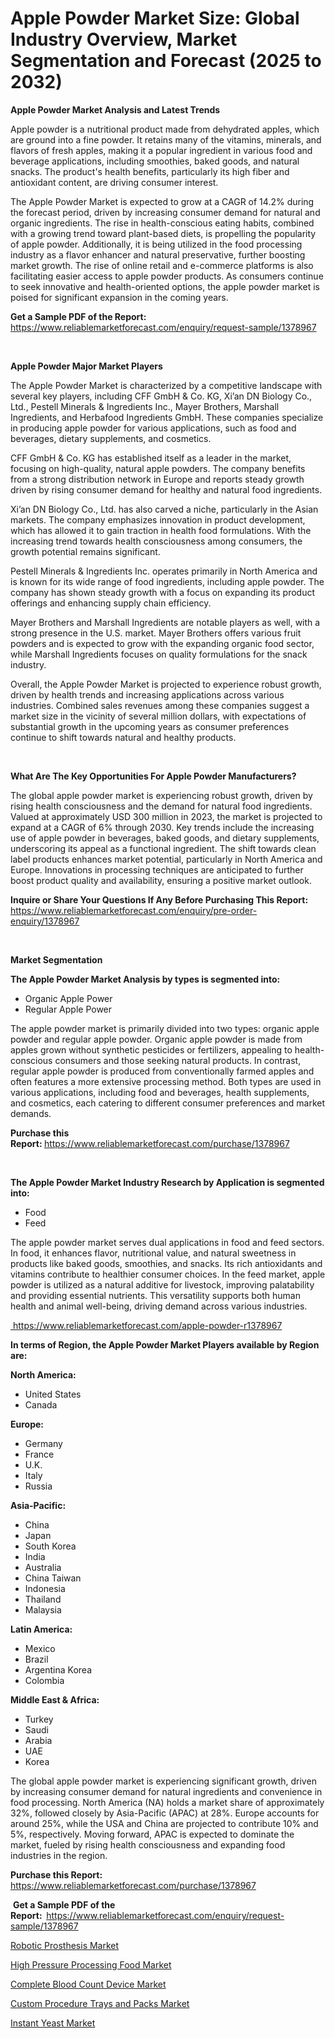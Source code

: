 <p><h1>Apple Powder Market Size: Global Industry Overview, Market Segmentation and Forecast (2025 to 2032)</h1></p><p><strong>Apple Powder Market Analysis and Latest Trends</strong></p>
<p><p>Apple powder is a nutritional product made from dehydrated apples, which are ground into a fine powder. It retains many of the vitamins, minerals, and flavors of fresh apples, making it a popular ingredient in various food and beverage applications, including smoothies, baked goods, and natural snacks. The product's health benefits, particularly its high fiber and antioxidant content, are driving consumer interest.</p><p>The Apple Powder Market is expected to grow at a CAGR of 14.2% during the forecast period, driven by increasing consumer demand for natural and organic ingredients. The rise in health-conscious eating habits, combined with a growing trend toward plant-based diets, is propelling the popularity of apple powder. Additionally, it is being utilized in the food processing industry as a flavor enhancer and natural preservative, further boosting market growth. The rise of online retail and e-commerce platforms is also facilitating easier access to apple powder products. As consumers continue to seek innovative and health-oriented options, the apple powder market is poised for significant expansion in the coming years.</p></p>
<p><strong>Get a Sample PDF of the Report:&nbsp;</strong> <a href="https://www.reliablemarketforecast.com/enquiry/request-sample/1378967?utm_campaign=1897&utm_medium=2&utm_source=Github&utm_content=ia&utm_term=07042025&utm_id=apple-powder">https://www.reliablemarketforecast.com/enquiry/request-sample/1378967</a></p>
<p>&nbsp;</p>
<p><strong>Apple Powder Major Market Players</strong></p>
<p><p>The Apple Powder Market is characterized by a competitive landscape with several key players, including CFF GmbH & Co. KG, Xi’an DN Biology Co., Ltd., Pestell Minerals & Ingredients Inc., Mayer Brothers, Marshall Ingredients, and Herbafood Ingredients GmbH. These companies specialize in producing apple powder for various applications, such as food and beverages, dietary supplements, and cosmetics.</p><p>CFF GmbH & Co. KG has established itself as a leader in the market, focusing on high-quality, natural apple powders. The company benefits from a strong distribution network in Europe and reports steady growth driven by rising consumer demand for healthy and natural food ingredients.</p><p>Xi’an DN Biology Co., Ltd. has also carved a niche, particularly in the Asian markets. The company emphasizes innovation in product development, which has allowed it to gain traction in health food formulations. With the increasing trend towards health consciousness among consumers, the growth potential remains significant.</p><p>Pestell Minerals & Ingredients Inc. operates primarily in North America and is known for its wide range of food ingredients, including apple powder. The company has shown steady growth with a focus on expanding its product offerings and enhancing supply chain efficiency.</p><p>Mayer Brothers and Marshall Ingredients are notable players as well, with a strong presence in the U.S. market. Mayer Brothers offers various fruit powders and is expected to grow with the expanding organic food sector, while Marshall Ingredients focuses on quality formulations for the snack industry.</p><p>Overall, the Apple Powder Market is projected to experience robust growth, driven by health trends and increasing applications across various industries. Combined sales revenues among these companies suggest a market size in the vicinity of several million dollars, with expectations of substantial growth in the upcoming years as consumer preferences continue to shift towards natural and healthy products.</p></p>
<p>&nbsp;</p>
<p><strong>What Are The Key Opportunities For Apple Powder Manufacturers?</strong></p>
<p><p>The global apple powder market is experiencing robust growth, driven by rising health consciousness and the demand for natural food ingredients. Valued at approximately USD 300 million in 2023, the market is projected to expand at a CAGR of 6% through 2030. Key trends include the increasing use of apple powder in beverages, baked goods, and dietary supplements, underscoring its appeal as a functional ingredient. The shift towards clean label products enhances market potential, particularly in North America and Europe. Innovations in processing techniques are anticipated to further boost product quality and availability, ensuring a positive market outlook.</p></p>
<p><strong>Inquire or Share Your Questions If Any Before Purchasing This Report:</strong> <a href="https://www.reliablemarketforecast.com/enquiry/pre-order-enquiry/1378967?utm_campaign=1897&utm_medium=2&utm_source=Github&utm_content=ia&utm_term=07042025&utm_id=apple-powder">https://www.reliablemarketforecast.com/enquiry/pre-order-enquiry/1378967</a></p>
<p>&nbsp;</p>
<p><strong>Market Segmentation</strong></p>
<p><strong>The Apple Powder Market Analysis by types is segmented into:</strong></p>
<p><ul><li>Organic Apple Power</li><li>Regular Apple Power</li></ul></p>
<p><p>The apple powder market is primarily divided into two types: organic apple powder and regular apple powder. Organic apple powder is made from apples grown without synthetic pesticides or fertilizers, appealing to health-conscious consumers and those seeking natural products. In contrast, regular apple powder is produced from conventionally farmed apples and often features a more extensive processing method. Both types are used in various applications, including food and beverages, health supplements, and cosmetics, each catering to different consumer preferences and market demands.</p></p>
<p><strong>Purchase this Report:&nbsp;</strong><a href="https://www.reliablemarketforecast.com/purchase/1378967?utm_campaign=1897&utm_medium=2&utm_source=Github&utm_content=ia&utm_term=07042025&utm_id=apple-powder">https://www.reliablemarketforecast.com/purchase/1378967</a></p>
<p>&nbsp;</p>
<p><strong>The Apple Powder Market Industry Research by Application is segmented into:</strong></p>
<p><ul><li>Food</li><li>Feed</li></ul></p>
<p><p>The apple powder market serves dual applications in food and feed sectors. In food, it enhances flavor, nutritional value, and natural sweetness in products like baked goods, smoothies, and snacks. Its rich antioxidants and vitamins contribute to healthier consumer choices. In the feed market, apple powder is utilized as a natural additive for livestock, improving palatability and providing essential nutrients. This versatility supports both human health and animal well-being, driving demand across various industries.</p></p>
<p><a href="https://www.reliablemarketforecast.com/apple-powder-r1378967?utm_campaign=1897&utm_medium=2&utm_source=Github&utm_content=ia&utm_term=07042025&utm_id=apple-powder">&nbsp;https://www.reliablemarketforecast.com/apple-powder-r1378967</a></p>
<p><strong>In terms of Region, the Apple Powder Market Players available by Region are:</strong></p>
<p>
    <p> <strong> North America: </strong>
        <ul>
            <li>United States</li>
            <li>Canada</li>
        </ul>
        </p> 
    <p> <strong> Europe: </strong>
        <ul>
            <li>Germany</li>
            <li>France</li>
            <li>U.K.</li>
            <li>Italy</li>
            <li>Russia</li>
        </ul>
        </p> 
    <p> <strong> Asia-Pacific: </strong>
        <ul>
            <li>China</li>
            <li>Japan</li>
            <li>South Korea</li>
            <li>India</li>
            <li>Australia</li>
            <li>China Taiwan</li>
            <li>Indonesia</li>
            <li>Thailand</li>
            <li>Malaysia</li>
        </ul>
        </p> 
    <p> <strong> Latin America: </strong>
        <ul>
            <li>Mexico</li>
            <li>Brazil</li>
            <li>Argentina Korea</li>
            <li>Colombia</li>
        </ul>
        </p> 
    <p> <strong> Middle East & Africa: </strong>
        <ul>
            <li>Turkey</li>
            <li>Saudi</li>
            <li>Arabia</li>
            <li>UAE</li>
            <li>Korea</li>
        </ul>
    </p>
    </p>
<p><p>The global apple powder market is experiencing significant growth, driven by increasing consumer demand for natural ingredients and convenience in food processing. North America (NA) holds a market share of approximately 32%, followed closely by Asia-Pacific (APAC) at 28%. Europe accounts for around 25%, while the USA and China are projected to contribute 10% and 5%, respectively. Moving forward, APAC is expected to dominate the market, fueled by rising health consciousness and expanding food industries in the region.</p></p>
<p><strong>Purchase this Report: </strong><a href="https://www.reliablemarketforecast.com/purchase/1378967?utm_campaign=1897&utm_medium=2&utm_source=Github&utm_content=ia&utm_term=07042025&utm_id=apple-powder">https://www.reliablemarketforecast.com/purchase/1378967</a></p>
<p>&nbsp;<strong>Get a Sample PDF of the Report:&nbsp;&nbsp;</strong><a href="https://www.reliablemarketforecast.com/enquiry/request-sample/1378967?utm_campaign=1897&utm_medium=2&utm_source=Github&utm_content=ia&utm_term=07042025&utm_id=apple-powder">https://www.reliablemarketforecast.com/enquiry/request-sample/1378967</a></p>
<p><strong></strong></p>
<p><p><a href="https://www.linkedin.com/pulse/projected-growth-revenue-robotic-prosthesis-market-y1pbc?utm_campaign=1897&utm_medium=2&utm_source=Github&utm_content=ia&utm_term=07042025&utm_id=apple-powder">Robotic Prosthesis Market</a></p><p><a href="https://github.com/tamerlgwilt/Market-Research-Report-List-1/blob/main/high-pressure-processing-food-market.md?utm_campaign=1897&utm_medium=2&utm_source=Github&utm_content=ia&utm_term=07042025&utm_id=apple-powder">High Pressure Processing Food Market</a></p><p><a href="https://www.linkedin.com/pulse/factors-affecting-complete-blood-count-devicemarket-0wxzc?utm_campaign=1897&utm_medium=2&utm_source=Github&utm_content=ia&utm_term=07042025&utm_id=apple-powder">Complete Blood Count Device Market</a></p><p><a href="https://www.linkedin.com/pulse/custom-procedure-trays-packs-market-outlook-from-2025-2032-size-kcp2c?utm_campaign=1897&utm_medium=2&utm_source=Github&utm_content=ia&utm_term=07042025&utm_id=apple-powder">Custom Procedure Trays and Packs Market</a></p><p><a href="https://github.com/rwanjamiul/Market-Research-Report-List-1/blob/main/instant-yeast-market.md?utm_campaign=1897&utm_medium=2&utm_source=Github&utm_content=ia&utm_term=07042025&utm_id=apple-powder">Instant Yeast Market</a></p></p>